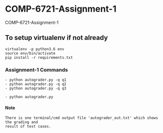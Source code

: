 # COMP-6721-Assignment-1
COMP-6721-Assignment-1

## To setup virtualenv if not already
    
    virtualenv -p python3.6 env
    source env/bin/activate
    pip install -r requirements.txt


### Assignment-1 Commands

	- python autograder.py -q q1
	- python autograder.py -q q2
	- python autograder.py -q q3

	- python autograder.py


#### Note
    There is one terminal/cmd output file 'autograder_out.txt' which shows the grading and 
    result of test cases.
